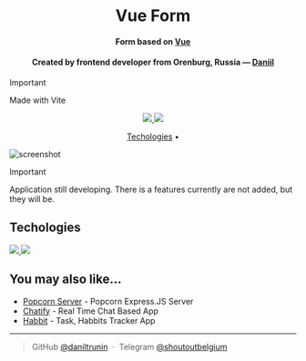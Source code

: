 <h1 align="center">
  Vue Form
</h1>

<h4 align="center">Form based on <a href="https://vuejs.org/" target="_blank">Vue</a></h4>
<h4 align="center">Created by frontend developer from Orenburg, Russia — <a href="https://github.com/daniltrunin" target="_blank">Daniil</a></h4>

> [!IMPORTANT]
> Made with Vite

<p align="center">
    <a href="https://t.me/shoutoutbelgium">
    <img src="https://img.shields.io/badge/Telegram-7ec8e3">
    </a>
    <a href="https://github.com/daniltrunin">
    <img src="https://img.shields.io/badge/GitHub-868b8e">
    </a>
</p>

<p align="center">
  <a href="#techologies">Techologies</a> •
</p>

![screenshot](./public/presentation.gif)

> [!IMPORTANT]
> Application still developing. There is a features currently are not added, but they will be.

## Techologies

<p align="left">
    <a href="https://vuejs.org/">
    <img src="https://img.shields.io/badge/Vue-58b559">
    </a>
    <a href="https://vite.dev/">
    <img src="https://img.shields.io/badge/Vite-edea15">
    </a>
</p>

## You may also like...

- [Popcorn Server](https://github.com/daniltrunin/popcorn-Express.JS-server) - Popcorn Express.JS Server
- [Chatify](https://github.com/daniltrunin/chatify-client) - Real Time Chat Based App
- [Habbit](https://github.com/amitmerchant1990/correo) - Task, Habbits Tracker App

---

> GitHub [@daniltrunin](https://github.com/daniltrunin) &nbsp;&middot;&nbsp;
> Telegram [@shoutoutbelgium](https://t.me/shoutoutbelgium)
